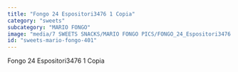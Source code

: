 ```yaml
---
title: "Fongo 24 Espositori3476 1 Copia"
category: "sweets"
subcategory: "MARIO FONGO"
image: "media/7 SWEETS SNACKS/MARIO FONGO PICS/FONGO_24_Espositori3476 1 copia.jpg"
id: "sweets-mario-fongo-401"
---
```


Fongo 24 Espositori3476 1 Copia
